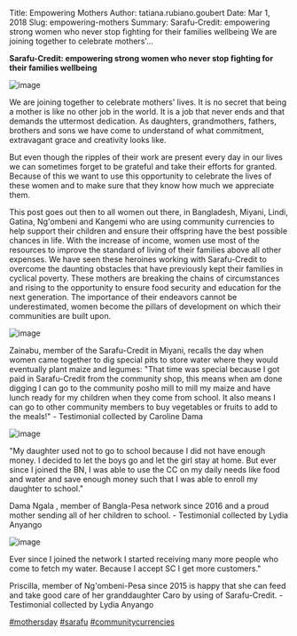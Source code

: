 Title: Empowering Mothers
Author: tatiana.rubiano.goubert
Date: Mar 1, 2018
Slug: empowering-mothers
Summary: Sarafu-Credit: empowering strong women who never stop fighting for
their families wellbeing We are joining together to celebrate
mothers'...

**Sarafu-Credit: empowering strong women who never stop fighting for
their families wellbeing**

![image](images/blog/empowering-mothers1.webp)

We are joining together to celebrate mothers' lives. It is no secret
that being a mother is like no other job in the world. It is a job that
never ends and that demands the uttermost dedication. As daughters,
grandmothers, fathers, brothers and sons we have come to understand of
what commitment, extravagant grace and creativity looks like.

But even though the ripples of their work are present every day in our
lives we can sometimes forget to be grateful and take their efforts for
granted. Because of this we want to use this opportunity to celebrate
the lives of these women and to make sure that they know how much we
appreciate them.

This post goes out then to all women out there, in Bangladesh, Miyani,
Lindi, Gatina, Ng'ombeni and Kangemi who are using community currencies
to help support their children and ensure their offspring have the best
possible chances in life. With the increase of income, women use most of
the resources to improve the standard of living of their families above
all other expenses. We have seen these heroines working with
Sarafu-Credit to overcome the daunting obstacles that have previously
kept their families in cyclical poverty. These mothers are breaking the
chains of circumstances and rising to the opportunity to ensure food
security and education for the next generation. The importance of their
endeavors cannot be underestimated, women become the pillars of
development on which their communities are built upon.

![image](images/blog/empowering-mothers57.webp)

Zainabu, member of the Sarafu-Credit in Miyani, recalls the day when
women came together to dig special pits to store water where they would
eventually plant maize and legumes: "That time was special because I got
paid in Sarafu-Credit from the community shop, this means when am done
digging I can go to the community posho mill to mill my maize and have
lunch ready for my children when they come from school. It also means I
can go to other community members to buy vegetables or fruits to add to
the meals!" - Testimonial collected by Caroline Dama

![image](images/blog/empowering-mothers71.webp)

"My daughter used not to go to school because I did not have enough
money. I decided to let the boys go and let the girl stay at home. But
ever since I joined the BN, I was able to use the CC on my daily needs
like food and water and save enough money such that I was able to enroll
my daughter to school."

Dama Ngala , member of Bangla-Pesa network since 2016 and a proud mother
sending all of her children to school. - Testimonial collected by Lydia
Anyango

![image](images/blog/empowering-mothers109.webp)

Ever since I joined the network I started receiving many more people who
come to fetch my water. Because I accept SC I get more customers."

Priscilla, member of Ng'ombeni-Pesa since 2015 is happy that she can
feed and take good care of her granddaughter Caro by using of
Sarafu-Credit. - Testimonial collected by Lydia Anyango

[#mothersday](https://www.grassrootseconomics.org/blog/hashtags/mothersday)
[#sarafu](https://www.grassrootseconomics.org/blog/hashtags/sarafu)
[#communitycurrencies](https://www.grassrootseconomics.org/blog/hashtags/communitycurrencies)
